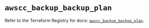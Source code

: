 # `awscc_backup_backup_plan`

Refer to the Terraform Registry for docs: [`awscc_backup_backup_plan`](https://registry.terraform.io/providers/hashicorp/awscc/0.70.0/docs/resources/backup_backup_plan).
